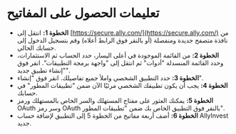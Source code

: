 # **تعليمات الحصول على المفاتيح**
- **الخطوة 1:** انتقل إلى [https://secure.ally.com/](https://secure.ally.com/) من نافذة متصفح جديدة ومنفصلة (أو بالنقر فوق الرابط أعلاه) وقم بتسجيل الدخول إلى حسابك الحالي.
- **الخطوة 2:** من القائمة الموجودة في أعلى اليسار، حدد الحساب ثم الاستثمارات، وحدد القائمة المنسدلة "أدوات" ثم انتقل إلى "واجهة برمجة التطبيقات". انقر فوق "إنشاء تطبيق جديد".
- **الخطوة 3:** حدد التطبيق الشخصي واملأ جميع تفاصيلك. انقر فوق "إنشاء".
- **الخطوة 4:** يجب أن يكون تطبيقك الشخصي مرئيًا الآن ضمن "تطبيقات المطور" في حسابك.
- **الخطوة 5:** يمكنك العثور على مفتاح المستهلك والسر الخاص بالمستهلك ورمز OAuth وسر رمز OAuth بالنقر فوق التطبيق الخاص بك ضمن "تطبيقات المطور".
- **الخطوة 6:** أضف أربعة مفاتيح من الخطوة 5 إلى التطبيق لإضافة حساب AllyInvest جديد.
